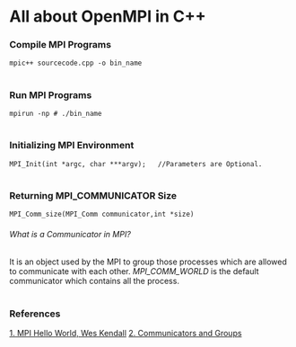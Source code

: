 # All about OpenMPI in C++

### Compile MPI Programs 
`mpic++ sourcecode.cpp -o bin_name`
#

### Run MPI Programs
`mpirun -np # ./bin_name` 
#

### Initializing MPI Environment
`MPI_Init(int *argc, char ***argv);   //Parameters are Optional.`
#

### Returning MPI_COMMUNICATOR Size
`MPI_Comm_size(MPI_Comm communicator,int *size)`
###### What is a Communicator in MPI?
It is an object used by the MPI to group those processes which are allowed to communicate with each other. *MPI_COMM_WORLD* is the default communicator which contains all the process.
#



### References
[1. MPI Hello World, Wes Kendall](https://mpitutorial.com/tutorials/mpi-hello-world/) 
[2. Communicators and Groups](http://www.rc.usf.edu/tutorials/classes/tutorial/mpi/chapter9.html)
